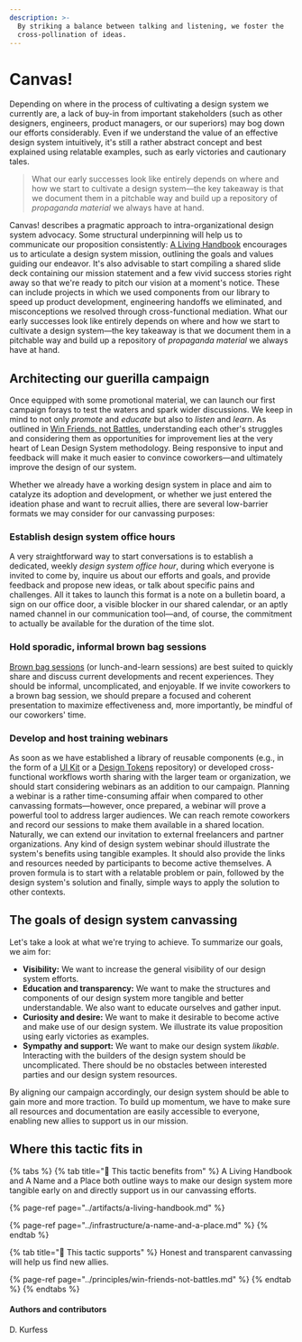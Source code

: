 ```yaml
---
description: >-
  By striking a balance between talking and listening, we foster the
  cross-pollination of ideas.
---
```


# Canvas!

Depending on where in the process of cultivating a design system we currently are, a lack of buy-in from important stakeholders \(such as other designers, engineers, product managers, or our superiors\) may bog down our efforts considerably. Even if we understand the value of an effective design system intuitively, it's still a rather abstract concept and best explained using relatable examples, such as early victories and cautionary tales.

> What our early successes look like entirely depends on where and how we start to cultivate a design system—the key takeaway is that we document them in a pitchable way and build up a repository of _propaganda material_ we always have at hand.

Canvas! describes a pragmatic approach to intra-organizational design system advocacy. Some structural underpinning will help us to communicate our proposition consistently: [A Living Handbook](../artifacts/a-living-handbook.md) encourages us to articulate a design system mission, outlining the goals and values guiding our endeavor. It's also advisable to start compiling a shared slide deck containing our mission statement and a few vivid success stories right away so that we're ready to pitch our vision at a moment's notice. These can include projects in which we used components from our library to speed up product development, engineering handoffs we eliminated, and misconceptions we resolved through cross-functional mediation. What our early successes look like entirely depends on where and how we start to cultivate a design system—the key takeaway is that we document them in a pitchable way and build up a repository of _propaganda material_ we always have at hand.

## Architecting our guerilla campaign

Once equipped with some promotional material, we can launch our first campaign forays to test the waters and spark wider discussions. We keep in mind to not only _promote_ and _educate_ but also to _listen_ and _learn_. As outlined in [Win Friends, not Battles](../principles/win-friends-not-battles.md), understanding each other's struggles and considering them as opportunities for improvement lies at the very heart of Lean Design System methodology. Being responsive to input and feedback will make it much easier to convince coworkers—and ultimately improve the design of our system.

Whether we already have a working design system in place and aim to catalyze its adoption and development, or whether we just entered the ideation phase and want to recruit allies, there are several low-barrier formats we may consider for our canvassing purposes:

### Establish design system office hours

A very straightforward way to start conversations is to establish a dedicated, weekly _design system office hour_, during which everyone is invited to come by, inquire us about our efforts and goals, and provide feedback and propose new ideas, or talk about specific pains and challenges. All it takes to launch this format is a note on a bulletin board, a sign on our office door, a visible blocker in our shared calendar, or an aptly named channel in our communication tool—and, of course, the commitment to actually be available for the duration of the time slot.

### Hold sporadic, informal brown bag sessions

[Brown bag sessions](https://www.investopedia.com/terms/b/brown-bag-meeting.asp) \(or lunch-and-learn sessions\) are best suited to quickly share and discuss current developments and recent experiences. They should be informal, uncomplicated, and enjoyable. If we invite coworkers to a brown bag session, we should prepare a focused and coherent presentation to maximize effectiveness and, more importantly, be mindful of our coworkers' time.

### Develop and host training webinars

As soon as we have established a library of reusable components \(e.g., in the form of a [UI Kit](../artifacts/ui-kits.md) or a [Design Tokens](../artifacts/design-tokens.md) repository\) or developed cross-functional workflows worth sharing with the larger team or organization, we should start considering webinars as an addition to our campaign. Planning a webinar is a rather time-consuming affair when compared to other canvassing formats—however, once prepared, a webinar will prove a powerful tool to address larger audiences. We can reach remote coworkers and record our sessions to make them available in a shared location. Naturally, we can extend our invitation to external freelancers and partner organizations. Any kind of design system webinar should illustrate the system's benefits using tangible examples. It should also provide the links and resources needed by participants to become active themselves. A proven formula is to start with a relatable problem or pain, followed by the design system's solution and finally, simple ways to apply the solution to other contexts.

## The goals of design system canvassing

Let's take a look at what we're trying to achieve. To summarize our goals, we aim for:

* **Visibility:** We want to increase the general visibility of our design system efforts.
* **Education and transparency:** We want to make the structures and components of our design system more tangible and better understandable. We also want to educate ourselves and gather input.
* **Curiosity and desire:** We want to make it desirable to become active and make use of our design system. We illustrate its value proposition using early victories as examples.
* **Sympathy and support:** We want to make our design system _likable_. Interacting with the builders of the design system should be uncomplicated. There should be no obstacles between interested parties and our design system resources. 

By aligning our campaign accordingly, our design system should be able to gain more and more traction. To build up momentum, we have to make sure all resources and documentation are easily accessible to everyone, enabling new allies to support us in our mission.

## Where this tactic fits in

{% tabs %}
{% tab title="🙏  This tactic benefits from" %}
A Living Handbook and A Name and a Place both outline ways to make our design system more tangible early on and directly support us in our canvassing efforts.

{% page-ref page="../artifacts/a-living-handbook.md" %}

{% page-ref page="../infrastructure/a-name-and-a-place.md" %}
{% endtab %}

{% tab title="💪  This tactic supports" %}
Honest and transparent canvassing will help us find new allies.

{% page-ref page="../principles/win-friends-not-battles.md" %}
{% endtab %}
{% endtabs %}

#### Authors and contributors

D. Kurfess

